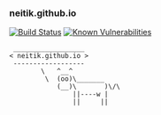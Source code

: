 ### neitik.github.io

[![Build Status](https://travis-ci.org/neitik/neitik.github.io.svg?branch=master)](https://travis-ci.org/neitik/neitik.github.io) [![Known Vulnerabilities](https://snyk.io/test/github/neitik/neitik.github.io/badge.svg)](https://snyk.io/test/github/neitik/neitik.github.io})

```
 __________________
< neitik.github.io >
 ------------------
        \   ^__^
         \  (oo)\_______
            (__)\       )\/\
                ||----w |
                ||     ||
```
